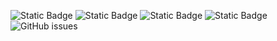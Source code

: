 ![Static Badge](https://img.shields.io/badge/blacklists-60-000000) ![Static Badge](https://img.shields.io/badge/blacklisted-2793531-cc0000) ![Static Badge](https://img.shields.io/badge/whitelisted-2242-00CC00) ![Static Badge](https://img.shields.io/badge/streaming_blacklist-28106-000000) ![GitHub issues](https://img.shields.io/github/issues/fabriziosalmi/blacklists)
